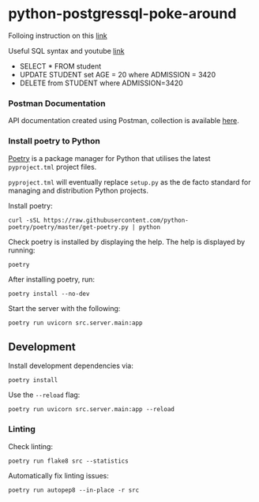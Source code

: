 # python-postgressql-poke-around

Folloing instruction on this [link](https://stackabuse.com/working-with-postgresql-in-python/)

Useful SQL syntax and youtube [link](https://www.youtube.com/watch?v=5tEApCGgpEQ&ab_channel=BecomingaDataScientist) 
 - SELECT * FROM student
 - UPDATE STUDENT set AGE = 20 where ADMISSION = 3420 
 - DELETE from STUDENT where ADMISSION=3420

### Postman Documentation 
API documentation created using Postman, collection is available [here](https://documenter.getpostman.com/view/12154423/TW77g3o7).

### Install poetry to Python
[Poetry](https://python-poetry.org) is a package manager for Python that utilises the latest `pyproject.tml`
project files.

`pyproject.tml` will eventually replace `setup.py` as the de facto standard
for managing and distribution Python projects.

Install poetry:
```
curl -sSL https://raw.githubusercontent.com/python-poetry/poetry/master/get-poetry.py | python
```

Check poetry is installed by displaying the help. The help is displayed by running:
```
poetry
```

After installing poetry, run:

```shell
poetry install --no-dev
```

Start the server with the following:

```shell
poetry run uvicorn src.server.main:app
```

## Development

Install development dependencies via:

```shell
poetry install
```

Use the `--reload` flag:

```
poetry run uvicorn src.server.main:app --reload
```

### Linting

Check linting:

```shell
poetry run flake8 src --statistics
```

Automatically fix linting issues:

```shell
poetry run autopep8 --in-place -r src
```
